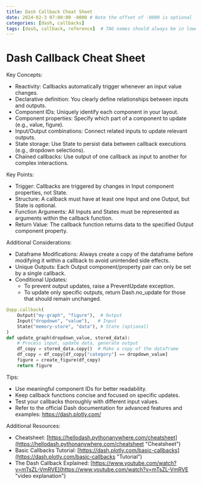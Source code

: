 ```yaml
---
title: Dash Callback Cheat Sheet
date: 2024-02-3 07:00:00 -0000 # Note the offset of -0000 is optional
categories: [dash, callbacks]
tags: [dash, callback, reference]  # TAG names should always be in lowercase
---
```


# Dash Callback Cheat Sheet

Key Concepts:

* Reactivity: Callbacks automatically trigger whenever an input value changes.
* Declarative definition: You clearly define relationships between inputs and outputs.
* Component IDs: Uniquely identify each component in your layout.
* Component properties: Specify which part of a component to update (e.g., value, figure).
* Input/Output combinations: Connect related inputs to update relevant outputs.
* State storage: Use State to persist data between callback executions (e.g., dropdown selections).
* Chained callbacks: Use output of one callback as input to another for complex interactions.

Key Points:

* Trigger: Callbacks are triggered by changes in Input component properties, not State.
* Structure: A callback must have at least one Input and one Output, but State is optional.
* Function Arguments: All Inputs and States must be represented as arguments within the callback function.
* Return Value: The callback function returns data to the specified Output component property.

Additional Considerations:

* Dataframe Modifications: Always create a copy of the dataframe before modifying it within a callback to avoid unintended side effects.
* Unique Outputs: Each Output component/property pair can only be set by a single callback.
* Conditional Updates:
    * To prevent output updates, raise a PreventUpdate exception.
    * To update only specific outputs, return Dash.no_update for those that should remain unchanged.

```python
@app.callback(
    Output("my-graph", "figure"),  # Output
    Input("dropdown", "value"),   # Input
    State("memory-store", "data"), # State (optional)
)
def update_graph(dropdown_value, stored_data):
    # Process input, update data, generate output
    df_copy = stored_data.copy()  # Make a copy of the dataframe
    df_copy = df_copy[df_copy["category"] == dropdown_value]
    figure = create_figure(df_copy)
    return figure
```

Tips:

* Use meaningful component IDs for better readability.
* Keep callback functions concise and focused on specific updates.
* Test your callbacks thoroughly with different input values.
* Refer to the official Dash documentation for advanced features and examples: https://dash.plotly.com/

Additional Resources:

* Cheatsheet: [https://hellodash.pythonanywhere.com/cheatsheet](https://hellodash.pythonanywhere.com/cheatsheet "Cheatsheet")
* Basic Callbacks Tutorial: [https://dash.plotly.com/basic-callbacks](https://dash.plotly.com/basic-callbacks "Tutorial")
* The Dash Callback Explained: [https://www.youtube.com/watch?v=mTsZL-VmRVE](https://www.youtube.com/watch?v=mTsZL-VmRVE "video explanation")
